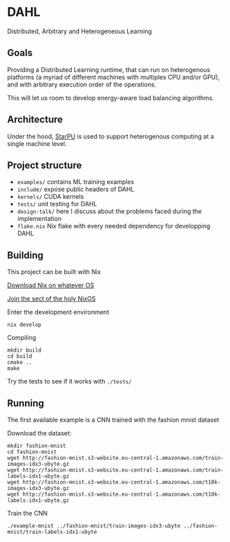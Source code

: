 # DAHL

Distributed, Arbitrary and Heterogeneous Learning

## Goals

Providing a Distributed Learning runtime, that can run on heterogenous platforms (a myriad of different machines with multiples CPU and/or GPU), and with arbitrary execution order of the operations.

This will let us room to develop energy-aware load balancing algorithms.


## Architecture

Under the hood, [StarPU](https://starpu.gitlabpages.inria.fr/) is used to support heterogenous computing at a single machine level.

## Project structure

- `examples/` contains ML training examples
- `include/` expose public headers of DAHL
- `kernels/` CUDA kernels
- `tests/` unit testing for DAHL
- `design-talk/` here I discuss about the problems faced during the implementation
- `flake.nix` Nix flake with every needed dependency for developping DAHL

## Building

This project can be built with Nix

[Download Nix on whatever OS](https://nixos.org/download/#multi-user-installation-recommended)

[Join the sect of the holy NixOS](https://nixos.org/download/#graphical-iso-image)

Enter the development environment
```shell
nix develop
```

Compiling
```shell
mkdir build
cd build
cmake ..
make
```

Try the tests to see if it works with `./tests/`

## Running

The first available example is a CNN trained with the fashion mnist dataset

Download the dataset:
```shell
mkdir fashion-mnist
cd fashion-mnist
wget http://fashion-mnist.s3-website.eu-central-1.amazonaws.com/train-images-idx3-ubyte.gz
wget http://fashion-mnist.s3-website.eu-central-1.amazonaws.com/train-labels-idx1-ubyte.gz
wget http://fashion-mnist.s3-website.eu-central-1.amazonaws.com/t10k-images-idx3-ubyte.gz
wget http://fashion-mnist.s3-website.eu-central-1.amazonaws.com/t10k-labels-idx1-ubyte.gz
```

Train the CNN
```shell
./example-mnist ../fashion-mnist/train-images-idx3-ubyte ../fashion-mnist/train-labels-idx1-ubyte
```
